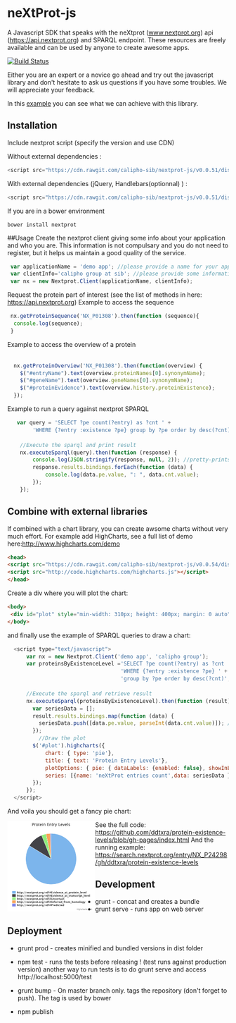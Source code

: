 # neXtProt-js

A Javascript SDK that speaks with the neXtprot (www.nextprot.org) api (https://api.nextprot.org) and SPARQL endpoint. These resources are freely available and can be used by anyone to create awesome apps.

[![Build Status](https://travis-ci.org/calipho-sib/nextprot-js.svg?branch=develop)](https://travis-ci.org/calipho-sib/nextprot-js)


Either you are an expert or a novice go ahead and try out the javascript library and don't hesitate to ask us questions if you have some troubles. We will appreciate your feedback.

In this [example](https://cdn.rawgit.com/calipho-sib/nextprot-viewers/v0.1.0/sequence/app/index.html?nxentry=NX_P01308&inputOption=true) you can see what we can achieve with this library.

## Installation 

Include nextprot script (specify the version and use CDN)

Without external dependencies :
```javascript
<script src="https://cdn.rawgit.com/calipho-sib/nextprot-js/v0.0.51/dist/nextprot.min.js"></script>
```
With external dependencies (jQuery, Handlebars(optionnal) ) :
```javascript
<script src="https://cdn.rawgit.com/calipho-sib/nextprot-js/v0.0.51/dist/nextprot.bundle.js"></script>
```
If you are in a bower environment
```
bower install nextprot
```

##Usage
Create the nextprot client giving some info about your application and who you are.
This information is not compulsary and you do not need to register, but it helps us maintain a good quality of the service.
```javascript
 var applicationName = 'demo app'; //please provide a name for your application
 var clientInfo='calipho group at sib'; //please provide some information about you
 var nx = new Nextprot.Client(applicationName, clientInfo);
```

Request the protein part of interest (see the list of methods in here: https://api.nextprot.org)
Example to access the sequence
```javascript
 nx.getProteinSequence('NX_P01308').then(function (sequence){
  console.log(sequence);
 }
```

Example to access the overview of a protein
```javascript

  nx.getProteinOverview('NX_P01308').then(function(overview) {
    $("#entryName").text(overview.proteinNames[0].synonymName);
    $("#geneName").text(overview.geneNames[0].synonymName);
    $("#proteinEvidence").text(overview.history.proteinExistence);
  });

```

Example to run a query against nextprot SPARQL
```javascript
   var query = 'SELECT ?pe count(?entry) as ?cnt ' +
        'WHERE {?entry :existence ?pe} group by ?pe order by desc(?cnt)';

    //Execute the sparql and print result
    nx.executeSparql(query).then(function (response) {
        console.log(JSON.stringify(response, null, 2)); //pretty-prints the response
        response.results.bindings.forEach(function (data) {
            console.log(data.pe.value, ": ", data.cnt.value);
        });
    });
```

## Combine with external libraries

If combined with a chart library, you can create awsome charts without very much effort.
For example add HighCharts, see a full list of demo here:http://www.highcharts.com/demo

```html
<head>
<script src="https://cdn.rawgit.com/calipho-sib/nextprot-js/v0.0.54/dist/nextprot.bundle.js"></script>
<script src="http://code.highcharts.com/highcharts.js"></script>
</head>
```
Create a div where you will plot the chart:
```html
<body>
 <div id="plot" style="min-width: 310px; height: 400px; margin: 0 auto"></div>
</body>
```
and finally use the example of SPARQL queries to draw a chart:
```javascript
  <script type="text/javascript">
      var nx = new Nextprot.Client('demo app', 'calipho group');
      var proteinsByExistenceLevel ='SELECT ?pe count(?entry) as ?cnt ' + 
                                    'WHERE {?entry :existence ?pe} ' + 
                                    'group by ?pe order by desc(?cnt)';
     
      //Execute the sparql and retrieve result
      nx.executeSparql(proteinsByExistenceLevel).then(function (result){
        var seriesData = [];
        result.results.bindings.map(function (data) {
          seriesData.push([data.pe.value, parseInt(data.cnt.value)]); //gets number of entries
        });
          //Draw the plot
        $('#plot').highcharts({
            chart: { type: 'pie'},
            title: { text: 'Protein Entry Levels'},
            plotOptions: { pie: { dataLabels: {enabled: false}, showInLegend: true }},
            series: [{name: 'neXtProt entries count',data: seriesData }]
        });
      });
  </script>
```

And voila you should get a fancy pie chart:

<div style="width:100%">
 <a href="https://search.nextprot.org/entry/NX_P24298/gh/ddtxra/protein-existence-levels">
  <img src="assets/pie.png" width="200px" align="left"/>
 </a>
</div>

See the full code: https://github.com/ddtxra/protein-existence-levels/blob/gh-pages/index.html
And the running example: https://search.nextprot.org/entry/NX_P24298/gh/ddtxra/protein-existence-levels

## Development

* grunt - concat and creates a bundle
* grunt serve - runs app on web server


## Deployment 

* grunt prod - creates minified and bundled versions in dist folder
* npm test - runs the tests before releasing ! (test runs against production version)
another way to run tests is to do grunt serve and access http://localhost:5000/test

* grunt bump - On master branch only. tags the repository (don't forget to push). The tag is used by bower
* npm publish

